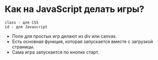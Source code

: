 # Как на JavaScript делать игры?

    class - для CSS
    id - для Javascript

* Поле для простых игр делают из div или canvas.
* Есть основная функция, которая запускается вместе с загрузкой страницы.
* Сама игра запускается по кнопке старт.
